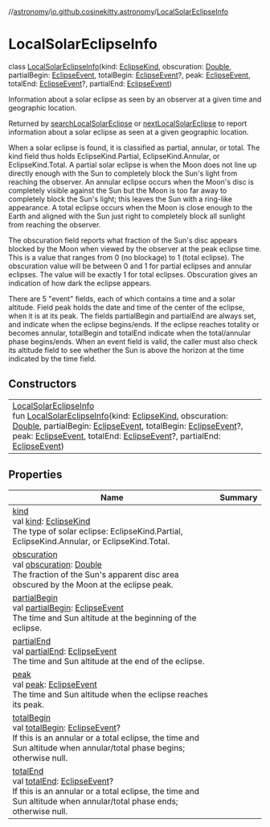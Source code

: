 //[astronomy](../../../index.md)/[io.github.cosinekitty.astronomy](../index.md)/[LocalSolarEclipseInfo](index.md)

# LocalSolarEclipseInfo

class [LocalSolarEclipseInfo](index.md)(kind: [EclipseKind](../-eclipse-kind/index.md), obscuration: [Double](https://kotlinlang.org/api/latest/jvm/stdlib/kotlin/-double/index.html), partialBegin: [EclipseEvent](../-eclipse-event/index.md), totalBegin: [EclipseEvent](../-eclipse-event/index.md)?, peak: [EclipseEvent](../-eclipse-event/index.md), totalEnd: [EclipseEvent](../-eclipse-event/index.md)?, partialEnd: [EclipseEvent](../-eclipse-event/index.md))

Information about a solar eclipse as seen by an observer at a given time and geographic location.

Returned by [searchLocalSolarEclipse](../search-local-solar-eclipse.md) or [nextLocalSolarEclipse](../next-local-solar-eclipse.md) to report information about a solar eclipse as seen at a given geographic location.

When a solar eclipse is found, it is classified as partial, annular, or total. The kind field thus holds EclipseKind.Partial, EclipseKind.Annular, or EclipseKind.Total. A partial solar eclipse is when the Moon does not line up directly enough with the Sun to completely block the Sun's light from reaching the observer. An annular eclipse occurs when the Moon's disc is completely visible against the Sun but the Moon is too far away to completely block the Sun's light; this leaves the Sun with a ring-like appearance. A total eclipse occurs when the Moon is close enough to the Earth and aligned with the Sun just right to completely block all sunlight from reaching the observer.

The obscuration field reports what fraction of the Sun's disc appears blocked by the Moon when viewed by the observer at the peak eclipse time. This is a value that ranges from 0 (no blockage) to 1 (total eclipse). The obscuration value will be between 0 and 1 for partial eclipses and annular eclipses. The value will be exactly 1 for total eclipses. Obscuration gives an indication of how dark the eclipse appears.

There are 5 "event" fields, each of which contains a time and a solar altitude. Field peak holds the date and time of the center of the eclipse, when it is at its peak. The fields partialBegin and partialEnd are always set, and indicate when the eclipse begins/ends. If the eclipse reaches totality or becomes annular, totalBegin and totalEnd indicate when the total/annular phase begins/ends. When an event field is valid, the caller must also check its altitude field to see whether the Sun is above the horizon at the time indicated by the time field. </remarks>

## Constructors

| | |
|---|---|
| [LocalSolarEclipseInfo](-local-solar-eclipse-info.md)<br>fun [LocalSolarEclipseInfo](-local-solar-eclipse-info.md)(kind: [EclipseKind](../-eclipse-kind/index.md), obscuration: [Double](https://kotlinlang.org/api/latest/jvm/stdlib/kotlin/-double/index.html), partialBegin: [EclipseEvent](../-eclipse-event/index.md), totalBegin: [EclipseEvent](../-eclipse-event/index.md)?, peak: [EclipseEvent](../-eclipse-event/index.md), totalEnd: [EclipseEvent](../-eclipse-event/index.md)?, partialEnd: [EclipseEvent](../-eclipse-event/index.md)) |

## Properties

| Name | Summary |
|---|---|
| [kind](kind.md)<br>val [kind](kind.md): [EclipseKind](../-eclipse-kind/index.md)<br>The type of solar eclipse: EclipseKind.Partial, EclipseKind.Annular, or EclipseKind.Total. |
| [obscuration](obscuration.md)<br>val [obscuration](obscuration.md): [Double](https://kotlinlang.org/api/latest/jvm/stdlib/kotlin/-double/index.html)<br>The fraction of the Sun's apparent disc area obscured by the Moon at the eclipse peak. |
| [partialBegin](partial-begin.md)<br>val [partialBegin](partial-begin.md): [EclipseEvent](../-eclipse-event/index.md)<br>The time and Sun altitude at the beginning of the eclipse. |
| [partialEnd](partial-end.md)<br>val [partialEnd](partial-end.md): [EclipseEvent](../-eclipse-event/index.md)<br>The time and Sun altitude at the end of the eclipse. |
| [peak](peak.md)<br>val [peak](peak.md): [EclipseEvent](../-eclipse-event/index.md)<br>The time and Sun altitude when the eclipse reaches its peak. |
| [totalBegin](total-begin.md)<br>val [totalBegin](total-begin.md): [EclipseEvent](../-eclipse-event/index.md)?<br>If this is an annular or a total eclipse, the time and Sun altitude when annular/total phase begins; otherwise null. |
| [totalEnd](total-end.md)<br>val [totalEnd](total-end.md): [EclipseEvent](../-eclipse-event/index.md)?<br>If this is an annular or a total eclipse, the time and Sun altitude when annular/total phase ends; otherwise null. |
